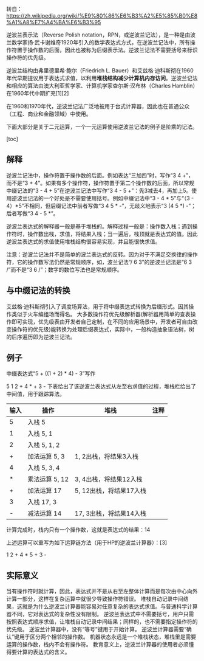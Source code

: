 转自：https://zh.wikipedia.org/wiki/%E9%80%86%E6%B3%A2%E5%85%B0%E8%A1%A8%E7%A4%BA%E6%B3%95



逆波兰表示法（Reverse Polish notation，RPN，或逆波兰记法），是一种是由波兰数学家扬·武卡谢维奇1920年引入的数学表达式方式，在逆波兰记法中，所有操作符置于操作数的后面，因此也被称为后缀表示法。逆波兰记法不需要括号来标识操作符的优先级。

逆波兰结构由弗里德里希·鲍尔（Friedrich L. Bauer）和艾兹格·迪科斯彻在1960年代早期提议用于表达式求值，以利用**堆栈结构减少计算机内存访问**。逆波兰记法和相应的算法由澳大利亚哲学家、计算机学家查尔斯·汉布林（Charles Hamblin）在1960年代中期扩充[1][2]

在1960和1970年代，逆波兰记法广泛地被用于台式计算器，因此也在普通公众（工程、商业和金融领域）中使用。

下面大部分是关于二元运算，一个一元运算使用逆波兰记法的例子是阶乘的记法。



[toc]

## 解释

逆波兰记法中，操作符置于操作数的后面。例如表达“三加四”时，写作“3 4 +”，而不是“3 + 4”。如果有多个操作符，操作符置于第二个操作数的后面，所以常规中缀记法的“3 - 4 + 5”在逆波兰记法中写作“3 4 - 5 +”：先3减去4，再加上5。使用逆波兰记法的一个好处是不需要使用括号。例如中缀记法中“3 - 4 * 5”与“（3 - 4）*5”不相同，但后缀记法中前者写做“3 4 5 * -”，无歧义地表示“3 (4 5 *) -”；后者写做“3 4 - 5 *”。

逆波兰表达式的解释器一般是基于堆栈的。解释过程一般是：操作数入栈；遇到操作符时，操作数出栈，求值，将结果入栈；当一遍后，栈顶就是表达式的值。因此逆波兰表达式的求值使用堆栈结构很容易实现，并且能很快求值。

注意：逆波兰记法并不是简单的波兰表达式的反转。因为对于不满足交换律的操作符，它的操作数写法仍然是常规顺序，如，波兰记法“/ 6 3”的逆波兰记法是“6 3 /”而不是“3 6 /”；数字的数位写法也是常规顺序。

## 与中缀记法的转换

艾兹格·迪科斯彻引入了调度场算法，用于将中缀表达式转换为后缀形式。因其操作类似于火车编组场而得名。 大多数操作符优先级解析器(解析器用简单的查表操作即可实现，优先级表由开发者自己定制，在不同的应用场景中，开发者可自由改变操作符的优先级)能转换为处理后缀表达式，实际中，一般构造抽象语法树，树的后序遍历即为逆波兰记法。

## 例子

中缀表达式“5 + ((1 + 2) * 4) - 3”写作

5 1 2 + 4 * + 3 -
下表给出了该逆波兰表达式从左至右求值的过程，堆栈栏给出了中间值，用于跟踪算法。



| 输入	| 操作	|	堆栈		| 注释						|
|-------|-------|---------------|---------------------------|
| 5		| 入栈		5	        |                           |
| 1		| 入栈		5, 1	    |                           |
| 2		| 入栈		5, 1, 2	    |                           |
| +		| 加法运算	5, 3		| 1, 2出栈，将结果3入栈     |
| 4		| 入栈		5, 3, 4	    |                           |
| *		| 乘法运算	5, 12		| 3, 4出栈，将结果12入栈    |
| +		| 加法运算	17			| 5, 12出栈，将结果17入栈   |
| 3		| 入栈		17, 3	    |                           |
| -		| 减法运算	14			| 17, 3出栈，将结果14入栈   |

计算完成时，栈内只有一个操作数，这就是表达式的结果：14

上述运算可以重写为如下运算链方法（用于HP的逆波兰计算器）：[3]

1 2 + 4 * 5 + 3 -

## 实际意义
当有操作符时就计算，因此，表达式并不是从右至左整体计算而是每次由中心向外计算一部分，这样在复杂运算中就很少导致操作符错误。
堆栈自动记录中间结果，这就是为什么逆波兰计算器能容易对任意复杂的表达式求值。与普通科学计算器不同，它对表达式的复杂性没有限制。
逆波兰表达式中不需要括号，用户只需按照表达式顺序求值，让堆栈自动记录中间结果；同样的，也不需要指定操作符的优先级。
逆波兰计算器中，没有“等号”键用于开始计算。
逆波兰计算器需要“确认”键用于区分两个相邻的操作数。
机器状态永远是一个堆栈状态，堆栈里是需要运算的操作数，栈内不会有操作符。
教育意义上，逆波兰计算器的使用者必须懂得要计算的表达式的含义。


